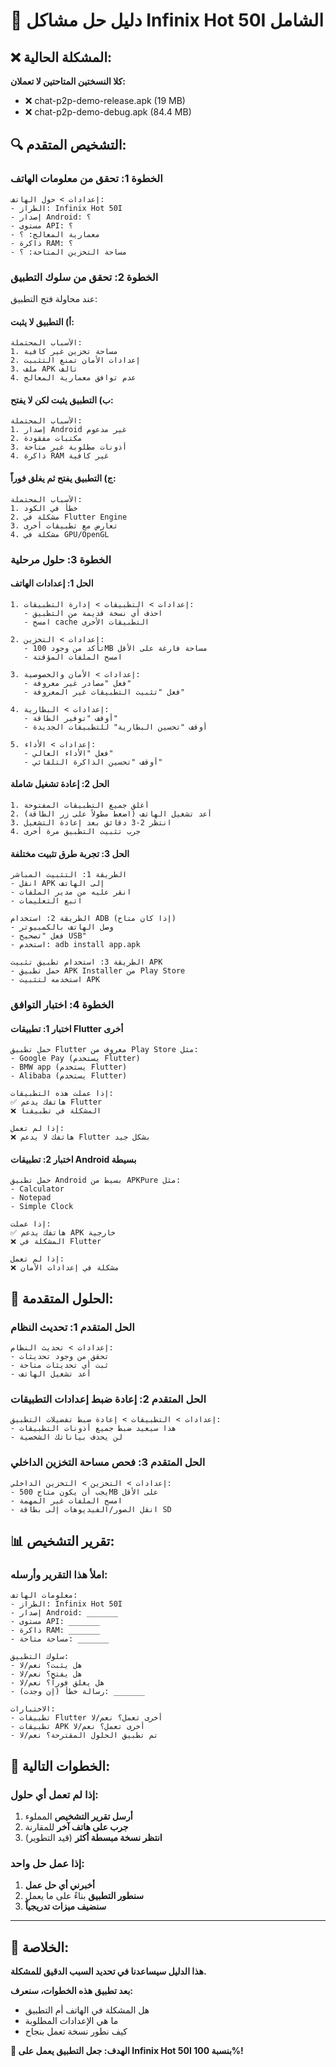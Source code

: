 # 🚨 دليل حل مشاكل Infinix Hot 50I الشامل

## ❌ المشكلة الحالية:
**كلا النسختين المتاحتين لا تعملان:**
- ❌ chat-p2p-demo-release.apk (19 MB)
- ❌ chat-p2p-demo-debug.apk (84.4 MB)

## 🔍 التشخيص المتقدم:

### الخطوة 1: تحقق من معلومات الهاتف
```
إعدادات > حول الهاتف:
- الطراز: Infinix Hot 50I
- إصدار Android: ؟
- مستوى API: ؟
- معمارية المعالج: ؟
- ذاكرة RAM: ؟
- مساحة التخزين المتاحة: ؟
```

### الخطوة 2: تحقق من سلوك التطبيق
عند محاولة فتح التطبيق:

#### أ) **التطبيق لا يثبت:**
```
الأسباب المحتملة:
1. مساحة تخزين غير كافية
2. إعدادات الأمان تمنع التثبيت
3. ملف APK تالف
4. عدم توافق معمارية المعالج
```

#### ب) **التطبيق يثبت لكن لا يفتح:**
```
الأسباب المحتملة:
1. إصدار Android غير مدعوم
2. مكتبات مفقودة
3. أذونات مطلوبة غير متاحة
4. ذاكرة RAM غير كافية
```

#### ج) **التطبيق يفتح ثم يغلق فوراً:**
```
الأسباب المحتملة:
1. خطأ في الكود
2. مشكلة في Flutter Engine
3. تعارض مع تطبيقات أخرى
4. مشكلة في GPU/OpenGL
```

### الخطوة 3: حلول مرحلية

#### الحل 1: إعدادات الهاتف
```
1. إعدادات > التطبيقات > إدارة التطبيقات:
   - احذف أي نسخة قديمة من التطبيق
   - امسح cache التطبيقات الأخرى

2. إعدادات > التخزين:
   - تأكد من وجود 100MB مساحة فارغة على الأقل
   - امسح الملفات المؤقتة

3. إعدادات > الأمان والخصوصية:
   - فعل "مصادر غير معروفة"
   - فعل "تثبيت التطبيقات غير المعروفة"

4. إعدادات > البطارية:
   - أوقف "توفير الطاقة"
   - أوقف "تحسين البطارية" للتطبيقات الجديدة

5. إعدادات > الأداء:
   - فعل "الأداء العالي"
   - أوقف "تحسين الذاكرة التلقائي"
```

#### الحل 2: إعادة تشغيل شاملة
```
1. أغلق جميع التطبيقات المفتوحة
2. أعد تشغيل الهاتف (اضغط مطولاً على زر الطاقة)
3. انتظر 2-3 دقائق بعد إعادة التشغيل
4. جرب تثبيت التطبيق مرة أخرى
```

#### الحل 3: تجربة طرق تثبيت مختلفة
```
الطريقة 1: التثبيت المباشر
- انقل APK إلى الهاتف
- انقر عليه من مدير الملفات
- اتبع التعليمات

الطريقة 2: استخدام ADB (إذا كان متاح)
- وصل الهاتف بالكمبيوتر
- فعل "تصحيح USB"
- استخدم: adb install app.apk

الطريقة 3: استخدام تطبيق تثبيت APK
- حمل تطبيق APK Installer من Play Store
- استخدمه لتثبيت APK
```

### الخطوة 4: اختبار التوافق

#### اختبار 1: تطبيقات Flutter أخرى
```
حمل تطبيق Flutter معروف من Play Store مثل:
- Google Pay (يستخدم Flutter)
- BMW app (يستخدم Flutter)
- Alibaba (يستخدم Flutter)

إذا عملت هذه التطبيقات:
✅ هاتفك يدعم Flutter
❌ المشكلة في تطبيقنا

إذا لم تعمل:
❌ هاتفك لا يدعم Flutter بشكل جيد
```

#### اختبار 2: تطبيقات Android بسيطة
```
حمل تطبيق Android بسيط من APKPure مثل:
- Calculator
- Notepad
- Simple Clock

إذا عملت:
✅ هاتفك يدعم APK خارجية
❌ المشكلة في Flutter

إذا لم تعمل:
❌ مشكلة في إعدادات الأمان
```

## 🔧 الحلول المتقدمة:

### الحل المتقدم 1: تحديث النظام
```
إعدادات > تحديث النظام:
- تحقق من وجود تحديثات
- ثبت أي تحديثات متاحة
- أعد تشغيل الهاتف
```

### الحل المتقدم 2: إعادة ضبط إعدادات التطبيقات
```
إعدادات > التطبيقات > إعادة ضبط تفضيلات التطبيق:
- هذا سيعيد ضبط جميع أذونات التطبيقات
- لن يحذف بياناتك الشخصية
```

### الحل المتقدم 3: فحص مساحة التخزين الداخلي
```
إعدادات > التخزين > التخزين الداخلي:
- يجب أن يكون متاح 500MB على الأقل
- امسح الملفات غير المهمة
- انقل الصور/الفيديوهات إلى بطاقة SD
```

## 📊 تقرير التشخيص:

### املأ هذا التقرير وأرسله:
```
معلومات الهاتف:
- الطراز: Infinix Hot 50I
- إصدار Android: _______
- مستوى API: _______
- ذاكرة RAM: _______
- مساحة متاحة: _______

سلوك التطبيق:
- هل يثبت؟ نعم/لا
- هل يفتح؟ نعم/لا
- هل يغلق فوراً؟ نعم/لا
- رسالة خطأ (إن وجدت): _______

الاختبارات:
- تطبيقات Flutter أخرى تعمل؟ نعم/لا
- تطبيقات APK أخرى تعمل؟ نعم/لا
- تم تطبيق الحلول المقترحة؟ نعم/لا
```

## 🎯 الخطوات التالية:

### إذا لم تعمل أي حلول:
1. **أرسل تقرير التشخيص** المملوء
2. **جرب على هاتف آخر** للمقارنة
3. **انتظر نسخة مبسطة أكثر** (قيد التطوير)

### إذا عمل حل واحد:
1. **أخبرني أي حل عمل**
2. **سنطور التطبيق** بناءً على ما يعمل
3. **سنضيف ميزات تدريجياً**

---

## 🚀 الخلاصة:

**هذا الدليل سيساعدنا في تحديد السبب الدقيق للمشكلة.**

**بعد تطبيق هذه الخطوات، سنعرف:**
- هل المشكلة في الهاتف أم التطبيق
- ما هي الإعدادات المطلوبة
- كيف نطور نسخة تعمل بنجاح

**🎯 الهدف: جعل التطبيق يعمل على Infinix Hot 50I بنسبة 100%!**

